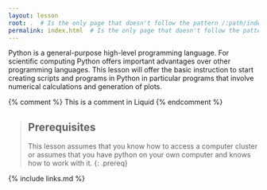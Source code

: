 ```yaml
---
layout: lesson
root: .  # Is the only page that doesn't follow the pattern /:path/index.html
permalink: index.html  # Is the only page that doesn't follow the pattern /:path/index.html
---
```

Python is a general-purpose high-level programming language. For scientific computing Python offers important advantages over other programming languages.
This lesson will offer the basic instruction to start creating scripts and programs in Python in particular programs that involve numerical calculations and generation of plots.

<!-- this is an html comment -->

{% comment %} This is a comment in Liquid {% endcomment %}

> ## Prerequisites
>
> This lesson assumes that you know how to access a computer cluster or assumes that you have python on your own computer and knows how to work with it. 
{: .prereq}

{% include links.md %}
